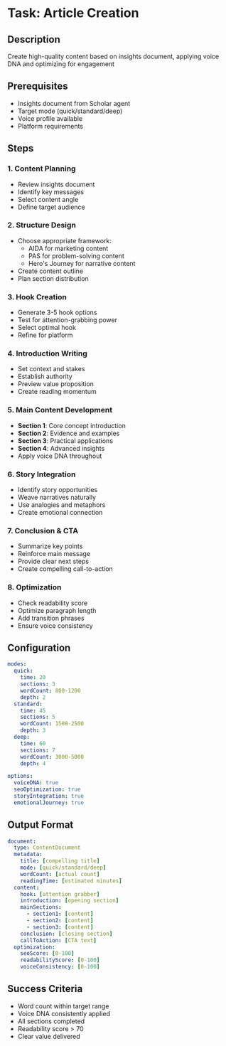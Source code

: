 # Task: Article Creation

## Description
Create high-quality content based on insights document, applying voice DNA and optimizing for engagement

## Prerequisites
- Insights document from Scholar agent
- Target mode (quick/standard/deep)
- Voice profile available
- Platform requirements

## Steps

### 1. Content Planning
- Review insights document
- Identify key messages
- Select content angle
- Define target audience

### 2. Structure Design
- Choose appropriate framework:
  - AIDA for marketing content
  - PAS for problem-solving content
  - Hero's Journey for narrative content
- Create content outline
- Plan section distribution

### 3. Hook Creation
- Generate 3-5 hook options
- Test for attention-grabbing power
- Select optimal hook
- Refine for platform

### 4. Introduction Writing
- Set context and stakes
- Establish authority
- Preview value proposition
- Create reading momentum

### 5. Main Content Development
- **Section 1**: Core concept introduction
- **Section 2**: Evidence and examples
- **Section 3**: Practical applications
- **Section 4**: Advanced insights
- Apply voice DNA throughout

### 6. Story Integration
- Identify story opportunities
- Weave narratives naturally
- Use analogies and metaphors
- Create emotional connection

### 7. Conclusion & CTA
- Summarize key points
- Reinforce main message
- Provide clear next steps
- Create compelling call-to-action

### 8. Optimization
- Check readability score
- Optimize paragraph length
- Add transition phrases
- Ensure voice consistency

## Configuration
```yaml
modes:
  quick:
    time: 20
    sections: 3
    wordCount: 800-1200
    depth: 2
  standard:
    time: 45
    sections: 5
    wordCount: 1500-2500
    depth: 3
  deep:
    time: 60
    sections: 7
    wordCount: 3000-5000
    depth: 4

options:
  voiceDNA: true
  seoOptimization: true
  storyIntegration: true
  emotionalJourney: true
```

## Output Format
```yaml
document:
  type: ContentDocument
  metadata:
    title: [compelling title]
    mode: [quick/standard/deep]
    wordCount: [actual count]
    readingTime: [estimated minutes]
  content:
    hook: [attention grabber]
    introduction: [opening section]
    mainSections:
      - section1: [content]
      - section2: [content]
      - section3: [content]
    conclusion: [closing section]
    callToAction: [CTA text]
  optimization:
    seoScore: [0-100]
    readabilityScore: [0-100]
    voiceConsistency: [0-100]
```

## Success Criteria
- Word count within target range
- Voice DNA consistently applied
- All sections completed
- Readability score > 70
- Clear value delivered
